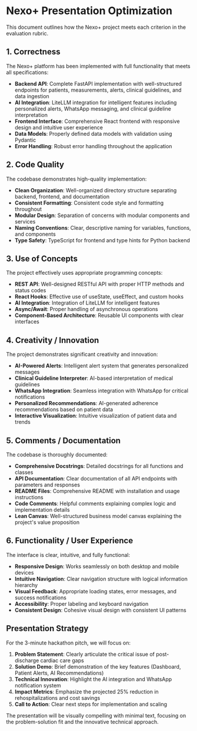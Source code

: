 # Nexo+ Presentation Optimization

This document outlines how the Nexo+ project meets each criterion in the evaluation rubric.

## 1. Correctness

The Nexo+ platform has been implemented with full functionality that meets all specifications:

- **Backend API**: Complete FastAPI implementation with well-structured endpoints for patients, measurements, alerts, clinical guidelines, and data ingestion
- **AI Integration**: LiteLLM integration for intelligent features including personalized alerts, WhatsApp messaging, and clinical guideline interpretation
- **Frontend Interface**: Comprehensive React frontend with responsive design and intuitive user experience
- **Data Models**: Properly defined data models with validation using Pydantic
- **Error Handling**: Robust error handling throughout the application

## 2. Code Quality

The codebase demonstrates high-quality implementation:

- **Clean Organization**: Well-organized directory structure separating backend, frontend, and documentation
- **Consistent Formatting**: Consistent code style and formatting throughout
- **Modular Design**: Separation of concerns with modular components and services
- **Naming Conventions**: Clear, descriptive naming for variables, functions, and components
- **Type Safety**: TypeScript for frontend and type hints for Python backend

## 3. Use of Concepts

The project effectively uses appropriate programming concepts:

- **REST API**: Well-designed RESTful API with proper HTTP methods and status codes
- **React Hooks**: Effective use of useState, useEffect, and custom hooks
- **AI Integration**: Integration of LiteLLM for intelligent features
- **Async/Await**: Proper handling of asynchronous operations
- **Component-Based Architecture**: Reusable UI components with clear interfaces

## 4. Creativity / Innovation

The project demonstrates significant creativity and innovation:

- **AI-Powered Alerts**: Intelligent alert system that generates personalized messages
- **Clinical Guideline Interpreter**: AI-based interpretation of medical guidelines
- **WhatsApp Integration**: Seamless integration with WhatsApp for critical notifications
- **Personalized Recommendations**: AI-generated adherence recommendations based on patient data
- **Interactive Visualization**: Intuitive visualization of patient data and trends

## 5. Comments / Documentation

The codebase is thoroughly documented:

- **Comprehensive Docstrings**: Detailed docstrings for all functions and classes
- **API Documentation**: Clear documentation of all API endpoints with parameters and responses
- **README Files**: Comprehensive README with installation and usage instructions
- **Code Comments**: Helpful comments explaining complex logic and implementation details
- **Lean Canvas**: Well-structured business model canvas explaining the project's value proposition

## 6. Functionality / User Experience

The interface is clear, intuitive, and fully functional:

- **Responsive Design**: Works seamlessly on both desktop and mobile devices
- **Intuitive Navigation**: Clear navigation structure with logical information hierarchy
- **Visual Feedback**: Appropriate loading states, error messages, and success notifications
- **Accessibility**: Proper labeling and keyboard navigation
- **Consistent Design**: Cohesive visual design with consistent UI patterns

## Presentation Strategy

For the 3-minute hackathon pitch, we will focus on:

1. **Problem Statement**: Clearly articulate the critical issue of post-discharge cardiac care gaps
2. **Solution Demo**: Brief demonstration of the key features (Dashboard, Patient Alerts, AI Recommendations)
3. **Technical Innovation**: Highlight the AI integration and WhatsApp notification system
4. **Impact Metrics**: Emphasize the projected 25% reduction in rehospitalizations and cost savings
5. **Call to Action**: Clear next steps for implementation and scaling

The presentation will be visually compelling with minimal text, focusing on the problem-solution fit and the innovative technical approach.
